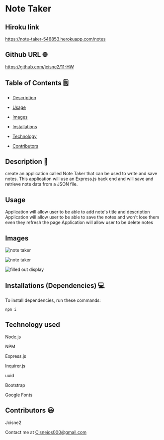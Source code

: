 # Note Taker

## Hiroku link

https://note-taker-546853.herokuapp.com/notes

## Github URL 🌐
https://github.com/jcisne2/11-HW


## Table of Contents 🗒

* [Description](#Description)

* [Usage](#Usage)

* [Images](#images)

* [Installations](#dependencies)

* [Technology](#Technology)

* [Contributors](#contributors)

## Description 📝

create an application called Note Taker that can be used to write and save notes. This application will use an Express.js back end and will save and retrieve note data from a JSON file.

## Usage

Application will allow user to be able to add note's title and description
Application will allow user to be able to save the notes and won't lose them even they refresh the page
Application will allow user to be delete notes

## Images

![note taker](https://user-images.githubusercontent.com/108189023/191404160-1e7fc2f9-e2e2-4f47-ac73-3dd2ce6309e8.png)

![note taker](https://user-images.githubusercontent.com/108189023/191404349-046f2919-00a9-4cdd-8bf3-0b824734e9a1.png)

![filled out display](https://user-images.githubusercontent.com/108189023/191404283-e94d4dd1-dbf9-41dc-aade-4370b16861b8.png)

## Installations (Dependencies) 💻

To install dependencies, run these commands:

```
npm i
```

## Technology used

Node.js

NPM

Express.js

Inquirer.js

uuid

Bootstrap

Google Fonts

## Contributors 😃

Jcisne2

Contact me at Cisnejos000@gmail.com
